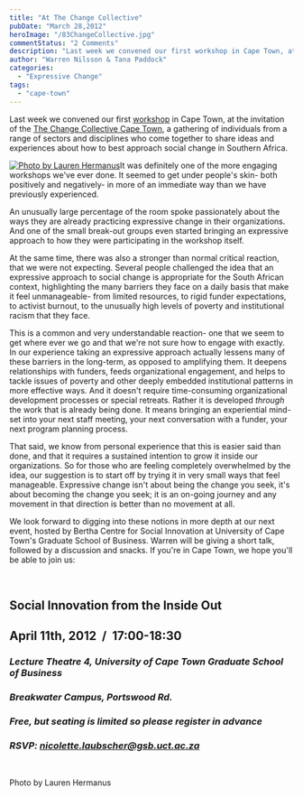 ```yaml
---
title: "At The Change Collective"
pubDate: "March 28,2012"
heroImage: "/83ChangeCollective.jpg"
commentStatus: "2 Comments"
description: "Last week we convened our first workshop in Cape Town, at the invitation of the Change Collective Cape Town. It was definitely one of the more engaging workshops we’ve ever done. It seemed to get under people’s skin- both positively and negatively- in more of an immediate way than we have previously experienced."
author: "Warren Nilsson & Tana Paddock"
categories: 
  - "Expressive Change"
tags: 
  - "cape-town"
---
```


Last week we convened our first [workshop](http://changecollective.wordpress.com/) in Cape Town, at the invitation of the [The Change Collective Cape Town](http://changecollective.wordpress.com/about/), a gathering of individuals from a range of sectors and disciplines who come together to share ideas and experiences about how to best approach social change in Southern Africa.

[![](https://organizationunbound.org/wp-content/uploads/2012/03/ChangeCollective3.jpg "Photo by Lauren Hermanus")](https://organizationunbound.org/wp-content/uploads/2012/03/ChangeCollective3.jpg)It was definitely one of the more engaging workshops we've ever done. It seemed to get under people's skin- both positively and negatively- in more of an immediate way than we have previously experienced.

An unusually large percentage of the room spoke passionately about the ways they are already practicing expressive change in their organizations. And one of the small break-out groups even started bringing an expressive approach to how they were participating in the workshop itself.

At the same time, there was also a stronger than normal critical reaction, that we were not expecting. Several people challenged the idea that an expressive approach to social change is appropriate for the South African context, highlighting the many barriers they face on a daily basis that make it feel unmanageable- from limited resources, to rigid funder expectations, to activist burnout, to the unusually high levels of poverty and institutional racism that they face.

This is a common and very understandable reaction- one that we seem to get where ever we go and that we're not sure how to engage with exactly. In our experience taking an expressive approach actually lessens many of these barriers in the long-term, as opposed to amplifying them. It deepens relationships with funders, feeds organizational engagement, and helps to tackle issues of poverty and other deeply embedded institutional patterns in more effective ways. And it doesn't require time-consuming organizational development processes or special retreats. Rather it is developed _through_ the work that is already being done. It means bringing an experiential mind-set into your next staff meeting, your next conversation with a funder, your next program planning process.

That said, we know from personal experience that this is easier said than done, and that it requires a sustained intention to grow it inside our organizations. So for those who are feeling completely overwhelmed by the idea, our suggestion is to start off by trying it in very small ways that feel manageable. Expressive change isn't about being the change you seek, it's about becoming the change you seek; it is an on-going journey and any movement in that direction is better than no movement at all.

We look forward to digging into these notions in more depth at our next event, hosted by Bertha Centre for Social Innovation at University of Cape Town's Graduate School of Business. Warren will be giving a short talk, followed by a discussion and snacks. If you're in Cape Town, we hope you'll be able to join us:

 

## Social Innovation from the Inside Out

## **April 11th, 2012  /  17:00-18:30**

### _**Lecture Theatre 4, University of Cape Town Graduate School of Business**_

### _**Breakwater Campus, Portswood Rd.**_

### _**Free, but seating is limited so please register in advance**_

### _**RSVP: [nicolette.laubscher@gsb.uct.ac.za](mailto:nicolette.laubscher@gsb.uct.ac.za)**_

 

Photo by Lauren Hermanus
